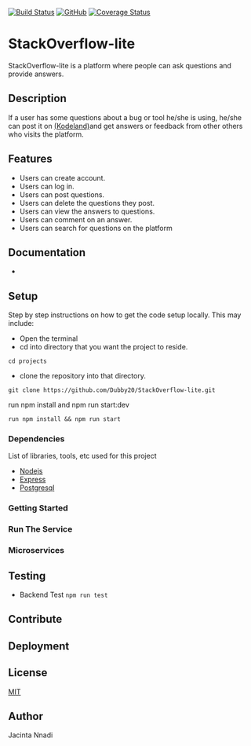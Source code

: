 [![Build Status](https://travis-ci.org/Dubby20/StackOverflow-lite.svg?branch=travisCI)](https://travis-ci.org/Dubby20/StackOverflow-lite)
[![GitHub](https://img.shields.io/github/license/mashape/apistatus.svg)](https://travis-ci.org/Dubby20/StackOverflow-lite)
[![Coverage Status](https://coveralls.io/repos/github/Dubby20/StackOverflow-lite/badge.svg?branch=develop)](https://coveralls.io/github/Dubby20/StackOverflow-lite?branch=develop)


# StackOverflow-lite
StackOverflow-lite is a platform where people can ask questions and provide answers.

## Description
If a user has some questions about a bug or tool he/she is using, he/she can post it on [(Kodeland)](https://dubby20.github.io/StackOverflow-lite/)and get answers or feedback from other others who visits the platform.

## Features
+ Users can create account.
+ Users can log in.
+ Users can post questions.
+ Users can delete the questions they post.
+ Users can view the answers to questions.
+ Users can comment on an answer.
+ Users can search for questions on the platform

## Documentation

<!-- List of endpoints exposed by the service -->
- 

## Setup

Step by step instructions on how to get the code setup locally. This may include:
+ Open the terminal
+ cd into directory that you want the project to reside.
```
cd projects
```
+ clone the repository into that directory.
```
git clone https://github.com/Dubby20/StackOverflow-lite.git
```
run npm install and npm run start:dev
```
run npm install && npm run start
```

### Dependencies

List of libraries, tools, etc used for this project
* [Nodejs](https://nodejs.org/en/)
* [Express](https://expressjs.com/)
* [Postgresql](https://www.postgresql.org/)

### Getting Started

<!-- List of steps to get started (e.g. clone repo, submodule, .env file, etc) -->

### Run The Service

<!-- List of steps to run the service (e.g. docker commands) -->

### Microservices

<!-- List out the microservices if any that this repo uses -->

## Testing

* Backend Test 
`npm run test` 


## Contribute

<!-- Any instructions needed to help others contribute to this repository -->

## Deployment

<!-- Step by step instructions so that the developer can understand how code gets updated -->

## License

[MIT](LICENSE)


## Author
Jacinta Nnadi
